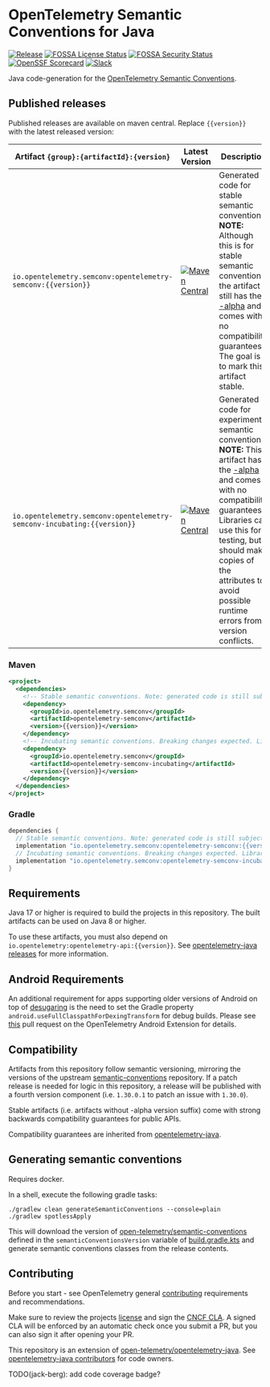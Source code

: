 # OpenTelemetry Semantic Conventions for Java

[![Release](https://img.shields.io/github/v/release/open-telemetry/semantic-conventions-java?include_prereleases&style=)](https://github.com/open-telemetry/semantic-conventions-java/releases/)
[![FOSSA License Status](https://app.fossa.com/api/projects/custom%2B51454%2Fgithub.com%2Fopen-telemetry%2Fsemantic-conventions-java.svg?type=shield&issueType=license)](https://app.fossa.com/projects/custom%2B51454%2Fgithub.com%2Fopen-telemetry%2Fsemantic-conventions-java?ref=badge_shield&issueType=license)
[![FOSSA Security Status](https://app.fossa.com/api/projects/custom%2B51454%2Fgithub.com%2Fopen-telemetry%2Fsemantic-conventions-java.svg?type=shield&issueType=security)](https://app.fossa.com/projects/custom%2B51454%2Fgithub.com%2Fopen-telemetry%2Fsemantic-conventions-java?ref=badge_shield&issueType=security)
[![OpenSSF Scorecard](https://api.scorecard.dev/projects/github.com/open-telemetry/semantic-conventions-java/badge)](https://scorecard.dev/viewer/?uri=github.com/open-telemetry/semantic-conventions-java)
[![Slack](https://img.shields.io/badge/slack-@cncf/otel--java-blue.svg?logo=slack)](https://cloud-native.slack.com/archives/C014L2KCTE3)

Java code-generation for the [OpenTelemetry Semantic Conventions](https://github.com/open-telemetry/semantic-conventions).

## Published releases

Published releases are available on maven central. Replace `{{version}}` with the latest released version:

| Artifact `{group}:{artifactId}:{version}`                               | Latest Version                                                   | Description                                                                                                                                                                                                                                                                                      |
|-------------------------------------------------------------------------|------------------------------------------------------------------|--------------------------------------------------------------------------------------------------------------------------------------------------------------------------------------------------------------------------------------------------------------------------------------------------|
| `io.opentelemetry.semconv:opentelemetry-semconv:{{version}}`            | [![Maven Central][maven-image-stable]][maven-url-stable]         | Generated code for stable semantic conventions.</br>**NOTE:** Although this is for stable semantic conventions, the artifact still has the [-alpha][versioning] and comes with no compatibility guarantees. The goal is to mark this artifact stable.                                            |        
| `io.opentelemetry.semconv:opentelemetry-semconv-incubating:{{version}}` | [![Maven Central][maven-image-incubating]][maven-url-incubating] | Generated code for experimental semantic conventions.</br>**NOTE:** This artifact has the [-alpha][versioning] and comes with no compatibility guarantees. Libraries can use this for testing, but should make copies of the attributes to avoid possible runtime errors from version conflicts. |        


### Maven

```xml
<project>
  <dependencies>
    <!-- Stable semantic conventions. Note: generated code is still subject to breaking changes while published with "-alpha" suffix. -->
    <dependency>
      <groupId>io.opentelemetry.semconv</groupId>
      <artifactId>opentelemetry-semconv</artifactId>
      <version>{{version}}</version>
    </dependency>
    <!-- Incubating semantic conventions. Breaking changes expected. Library instrumentation SHOULD NOT depend on this. -->
    <dependency>
      <groupId>io.opentelemetry.semconv</groupId>
      <artifactId>opentelemetry-semconv-incubating</artifactId>
      <version>{{version}}</version>
    </dependency>
  </dependencies>
</project>
```

### Gradle

```groovy
dependencies {
  // Stable semantic conventions. Note: generated code is still subject to breaking changes while published with "-alpha" suffix.
  implementation "io.opentelemetry.semconv:opentelemetry-semconv:{{version}}"
  // Incubating semantic conventions. Breaking changes expected. Library instrumentation SHOULD NOT depend on this.
  implementation "io.opentelemetry.semconv:opentelemetry-semconv-incubating:{{version}}"
}
```

## Requirements

Java 17 or higher is required to build the projects in this repository. The built artifacts can be
used on Java 8 or higher.

To use these artifacts, you must also depend on `io.opentelemetry:opentelemetry-api:{{version}}`.
See [opentelemetry-java releases](https://github.com/open-telemetry/opentelemetry-java#releases) for
more information.

## Android Requirements

An additional requirement for apps supporting older versions of Android on top of 
[desugaring](https://github.com/open-telemetry/opentelemetry-java/blob/main/VERSIONING.md#language-version-compatibility) 
is the need to set the Gradle property `android.useFullClasspathForDexingTransform` for debug 
builds. Please see [this](https://github.com/open-telemetry/opentelemetry-android/pull/309) 
pull request on the OpenTelemetry Android Extension for details.

## Compatibility

Artifacts from this repository follow semantic versioning, mirroring the versions of the upstream [semantic-conventions](https://github.com/open-telemetry/semantic-conventions) repository. If a patch release is needed for logic in this repository, a release will be published with a fourth version component (i.e. `1.30.0.1` to patch an issue with `1.30.0`).  

Stable artifacts (i.e. artifacts without -alpha version suffix) come with strong backwards compatibility guarantees for public APIs.

Compatibility guarantees are inherited from [opentelemetry-java](https://github.com/open-telemetry/opentelemetry-java/blob/main/VERSIONING.md).

## Generating semantic conventions

Requires docker.

In a shell, execute the following gradle tasks:

```shell
./gradlew clean generateSemanticConventions --console=plain
./gradlew spotlessApply
```

This will download the version
of [open-telemetry/semantic-conventions](https://github.com/open-telemetry/semantic-conventions)
defined in the `semanticConventionsVersion` variable of [build.gradle.kts](./build.gradle.kts) and
generate semantic conventions classes from the release contents.

## Contributing

Before you start - see OpenTelemetry
general [contributing](https://github.com/open-telemetry/community/tree/main/guides/contributor)
requirements and recommendations.

Make sure to review the projects [license](LICENSE) and sign
the [CNCF CLA](https://identity.linuxfoundation.org/projects/cncf). A signed CLA will be enforced by
an automatic check once you submit a PR, but you can also sign it after opening your PR.

This repository is an extension
of [open-telemetry/opentelemetry-java](https://github.com/open-telemetry/opentelemetry-java).
See [opentelemetry-java contributors](https://github.com/open-telemetry/opentelemetry-java#contributing)
for code owners.

[maven-image-stable]: https://maven-badges.herokuapp.com/maven-central/io.opentelemetry.semconv/opentelemetry-semconv/badge.svg
[maven-url-stable]: https://maven-badges.herokuapp.com/maven-central/io.opentelemetry.semconv/opentelemetry-semconv
[maven-image-incubating]: https://maven-badges.herokuapp.com/maven-central/io.opentelemetry.semconv/opentelemetry-semconv-incubating/badge.svg
[maven-url-incubating]: https://maven-badges.herokuapp.com/maven-central/io.opentelemetry.semconv/opentelemetry-semconv-incubating
[versioning]: https://github.com/open-telemetry/opentelemetry-java/blob/main/VERSIONING.md

TODO(jack-berg): add code coverage badge?
